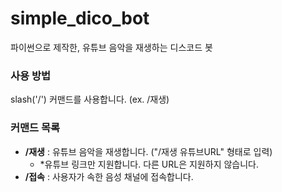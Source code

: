 # simple_dico_bot
파이썬으로 제작한, 유튜브 음악을 재생하는 디스코드 봇

### 사용 방법
slash('/') 커맨드를 사용합니다. (ex. /재생)

### 커맨드 목록
+ **/재생** : 유튜브 음악을 재생합니다. ("/재생 유튜브URL" 형태로 입력)
    + *유튜브 링크만 지원합니다. 다른 URL은 지원하지 않습니다.
+ **/접속** : 사용자가 속한 음성 채널에 접속합니다.

